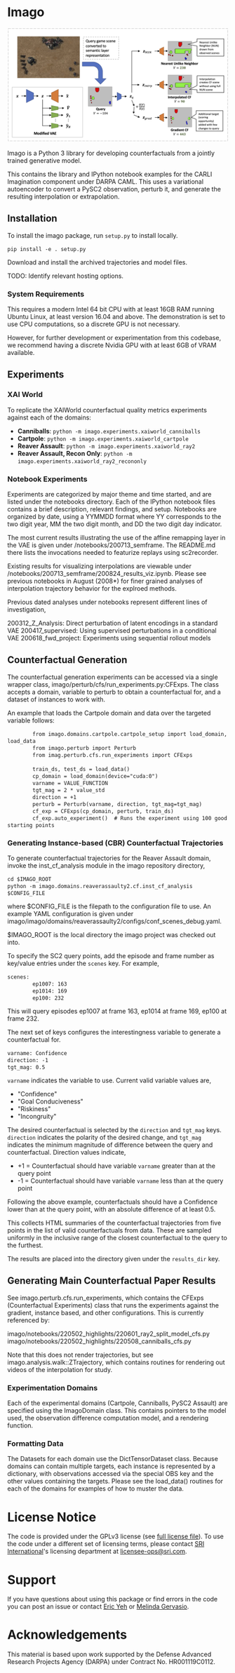 # Imago
![Overview: Counterfactual Generation from Jointly-trained Generative Space](OverviewFigure.png)

Imago is a Python 3 library for developing counterfactuals from a jointly trained generative model.  

This contains the library and IPython notebook examples for the CARLI Imagination component under DARPA CAML.  This uses a variational autoencoder to convert a PySC2 observation, perturb it, and generate the resulting interpolation or extrapolation.  

## Installation

To install the imago package, run ``setup.py`` to install locally.

```
pip install -e . setup.py
```

Download and install the archived trajectories and model files.

TODO: Identify relevant hosting options.

### System Requirements

This requires a modern Intel 64 bit CPU with at least 16GB RAM running Ubuntu Linux, at least version 16.04 and above.  The demonstration is set to use CPU computations, so a discrete GPU is not necessary.

However, for further development or experimentation from this codebase, we recommend having a discrete Nvidia GPU with at least 6GB of VRAM available.

## Experiments

### XAI World
To replicate the XAIWorld counterfactual quality metrics experiments against each of the domains:

- **Canniballs**: ``python -m imago.experiments.xaiworld_canniballs``
- **Cartpole**: ``python -m imago.experiments.xaiworld_cartpole``
- **Reaver Assault**: ``python -m imago.experiments.xaiworld_ray2``
- **Reaver Assault, Recon Only**: ``python -m imago.experiments.xaiworld_ray2_recononly``

### Notebook Experiments
Experiments are categorized by major theme and time started, and are listed under the notebooks directory.  Each of the IPython notebook files contains a brief description, relevant findings, and setup.  Notebooks are organized by date, using a YYMMDD format where YY corresponds to the two digit year, MM the two digit month, and DD the two digit day indicator.  

The most current results illustrating the use of the affine remapping layer in the VAE is given under /notebooks/200713_semframe.  The README.md there lists the invocations needed to featurize replays using sc2recorder.

Existing results for visualizing interpolations are viewable under /notebooks/200713_semframe/200824_results_viz.ipynb.  Please see previous notebooks in August (2008*) for finer grained analyses of interpolation trajectory behavior for the explroed methods.

Previous dated analyses under notebooks represent different lines of investigation, 

  200312_Z_Analysis: Direct perturbation of latent encodings in a standard VAE
  200417_supervised: Using supervised perturbations in a conditional VAE
  200618_fwd_project: Experiments using sequential rollout models 

## Counterfactual Generation
The counterfactual generation experiments can be accessed via a single wrapper class, imago/perturb/cfs/run_experiments.py:CFExps.  The class accepts a domain, variable to perturb to obtain a counterfactual for, and a dataset of instances to work with.  

An example that loads the Cartpole domain and data over the targeted variable follows:
```
        from imago.domains.cartpole.cartpole_setup import load_domain, load_data
        from imago.perturb import Perturb
        from imag.perturb.cfs.run_experiments import CFExps
        
        train_ds, test_ds = load_data()
        cp_domain = load_domain(device="cuda:0")
        varname = VALUE_FUNCTION
        tgt_mag = 2 * value_std
        direction = +1
        perturb = Perturb(varname, direction, tgt_mag=tgt_mag)
        cf_exp = CFExps(cp_domain, perturb, train_ds)
        cf_exp.auto_experiment()  # Runs the experiment using 100 good starting points
```

### Generating Instance-based (CBR) Counterfactual Trajectories

To generate counterfactual trajectories for the Reaver Assault domain, invoke the inst_cf_analysis 
module in the imago repository directory,

  ```
  cd $IMAGO_ROOT
  python -m imago.domains.reaverassaulty2.cf.inst_cf_analysis $CONFIG_FILE
  ```
  
where $CONFIG_FILE is the filepath to the configuration file to use. An example YAML 
configuration is given under imago/imago/domains/reaverassaulty2/configs/conf_scenes_debug.yaml.

$IMAGO_ROOT is the local directory the imago project was checked out into.

To specify the SC2 query points, add the episode and frame number as key/value entries
under the `scenes` key.  For example,

```
scenes:
        ep1007: 163
        ep1014: 169
        ep100: 232
```

This will query episodes ep1007 at frame 163, ep1014 at frame 169, ep100 at frame 232.

The next set of keys configures the interestingness variable to generate a counterfactual for.

```
varname: Confidence
direction: -1
tgt_mag: 0.5 
```

`varname` indicates the variable to use.  Current valid variable values are,

- "Confidence"
- "Goal Conduciveness"
- "Riskiness"
- "Incongruity"

The desired counterfactual is selected by the `direction` and `tgt_mag` keys.  
`direction` indicates the polarity of the desired change, and `tgt_mag` indicates the
minimum magnitude of difference between the query and counterfactual.  Direction values
indicate,
- +1 = Counterfactual should have variable `varname` greater than at the query point
- -1 = Counterfactual should have variable `varname` less than at the query point

Following the above example, counterfactuals should have a Confidence lower than at the
query point, with an absolute difference of at least 0.5.

This collects HTML summaries of the counterfactual trajectories from
five points in the list of valid counterfactuals from data.  These are sampled
uniformly in the inclusive range of the closest counterfactual to the query to the furthest.

The results are placed into the directory given under the `results_dir` key.

## Generating Main Counterfactual Paper Results

See imago.perturb.cfs.run_experiments, which contains the CFExps (Counterfactual Experiments) class that runs the experiments against the gradient, instance based, and other configurations.  This is currently referenced by:

  imago/notebooks/220502_highlights/220601_ray2_split_model_cfs.py
  imago/notebooks/220502_highlights/220508_canniballs_cfs.py

Note that this does not render trajectories, but see imago.analysis.walk::ZTrajectory, which contains routines for rendering out videos of the interpolation for study.


### Experimentation Domains
Each of the experimental domains (Cartpole, Canniballs, PySC2 Assault) are specified using the ImagoDomain class.  This contains pointers to the model used, the observation difference computation model, and a rendering function.

### Formatting Data 
The Datasets for each domain use the DictTensorDataset class.  Because domains can contain multiple targets, each instance is represented by a dictionary, with observations accessed via the special OBS key and the other values containing the targets.  Please see the load_data() routines for each of the domains for examples of how to muster the data.


# License Notice
The code is provided under the GPLv3 license (see [full license file](LICENSE.md)). To use the code under a different set of licensing terms, please contact [SRI International](https://www.sri.com/)'s licensing department at [licensee-ops@sri.com](mailto:licensee-ops@sri.com).

# Support

If you have questions about using this package or find errors in the code you can post an issue or contact [Eric Yeh](mailto:eric.yeh@sri.com)  or [Melinda Gervasio](mailto:melinda.gervasio@sri.com).

# Acknowledgements

This material is based upon work supported by the Defense Advanced Research Projects Agency (DARPA) under Contract No. HR001119C0112.